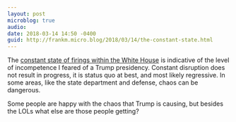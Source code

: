 ```yaml
---
layout: post
microblog: true
audio: 
date: 2018-03-14 14:50 -0400
guid: http://frankm.micro.blog/2018/03/14/the-constant-state.html
---
```

The [constant state of firings within the White House](https://www.vox.com/world/2018/3/13/16029526/rex-tillerson-fired-state-department) is indicative of the level of incompetence I feared of a Trump presidency. Constant disruption does not result in progress, it is status quo at best, and most likely regressive. In some areas, like the state department and defense, chaos can be dangerous. 

Some people are happy with the chaos that Trump is causing, but besides the LOLs what else are those people getting?
